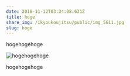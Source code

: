 ```yaml
---
date: 2018-11-12T03:24:08.631Z
title: hoge
share_img: /ikyoukoujitsu/public/img_5611.jpg
slug: hoge
---
```

hogehogehoge

![hogehogehoge](/ikyoukoujitsu/public/yamaguchi.png)

hogehogehoge
